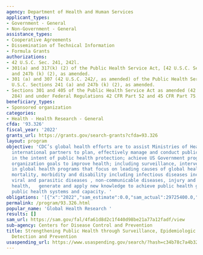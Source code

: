 ```yaml
---
agency: Department of Health and Human Services
applicant_types:
- Government - General
- Non-Government - General
assistance_types:
- Cooperative Agreements
- Dissemination of Technical Information
- Formula Grants
authorizations:
- 42 U.S.C. Sec. 241, 242l.
- 301(a) and 317(k) (2) of the Public Health Service Act, [42 U.S.C. Sections 241(a)
  and 247b (k) (2), as amended.
- 301 (a) and 307 (42 U.S.C. 242/, as amended) of the Public Health Service Act, [42
  U.S.C. Sections 241 (a) and 247b (k) (2), as amended.
- Sections 301 and 405 of the Public Health Service Act as amended (42 USC 241 and
  284) and under Federal Regulations 42 CFR Part 52 and 45 CFR Part 75.
beneficiary_types:
- Sponsored organization
categories:
- Health - Health Research - General
cfda: '93.326'
fiscal_year: '2022'
grants_url: https://grants.gov/search-grants?cfda=93.326
layout: program
objective: 'CDC’s global health efforts are to assist Ministries of Health and other
  international partners to plan, effectively manage and conduct public health research
  in the intent of public health protection; achieve US Government program and international
  organization goals to improve health; including surveillance, intervention and prevention
  in global health programs that focus on leading causes of global health security,
  mortality, morbidity and disability including infectious diseases including bacterial,
  viral and parasitic diseases , non-communicable diseases, injury and violence, environmental
  health,   generate and apply new knowledge to achieve public health goals and strengthen
  public health systems and capacity. '
obligations: '[{"x":"2022","sam_estimate":0.0,"sam_actual":29725400.0,"usa_spending_actual":29725401.0},{"x":"2023","sam_estimate":20100438.0,"sam_actual":0.0,"usa_spending_actual":23742567.54},{"x":"2024","sam_estimate":17857638.0,"sam_actual":0.0,"usa_spending_actual":15778690.79}]'
permalink: /program/93.326.html
popular_name: 'Global Health Research '
results: []
sam_url: https://sam.gov/fal/4fa61d8d2c1f440d98be21a77a12fadf/view
sub-agency: Centers for Disease Control and Prevention
title: Strengthening Public Health through Surveillance, Epidemiologic Research, Disease
  Detection and Prevention
usaspending_url: https://www.usaspending.gov/search/?hash=c34b78c7a4b32dc672a07bfff67d9a76
---
```

